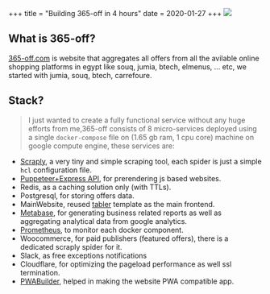 +++
title = "Building 365-off in 4 hours"
date = 2020-01-27
+++
![](https://i.ibb.co/7y9k83Y/ipad-pro-with-magazine.jpg)

## What is 365-off?
[365-off.com](https://365-off.com) is website that aggregates all offers from all the avilable online shopping platforms in egypt like souq, jumia, btech, elmenus, ... etc, we started with jumia, souq, btech, carrefoure.

## Stack?
> I just wanted to create a fully functional service without any huge efforts from me,365-off consists of 8 micro-services deployed using a single `docker-compose` file on (1.65 gb ram, 1 cpu core) machine on google compute engine, these services are:
- [Scraply](https://github.com/alash3al/scraply/), a very tiny and simple scraping tool, each spider is just a simple `hcl` configuration file.
- [Puppeteer+Express API](https://github.com/zenato/puppeteer-renderer), for prerendering js based websites.
- Redis, as a caching solution only (with TTLs).
- Postgresql, for storing offers data.
- MainWebsite, reused [tabler](https://tabler.io) template as the main frontend.
- [Metabase](https://www.metabase.com/), for generating business related reports as well as aggregating analytical data from google analytics.
- [Prometheus](https://prometheus.io/), to monitor each docker component.
- Woocommerce, for paid publishers (featured offers), there is a dedicated scraply spider for it.
- Slack, as free exceptions notifications
- Cloudflare, for optimizing the pageload performance as well ssl termination.
- [PWABuilder](https://www.pwabuilder.com/), helped in making the website PWA compatible app. 

